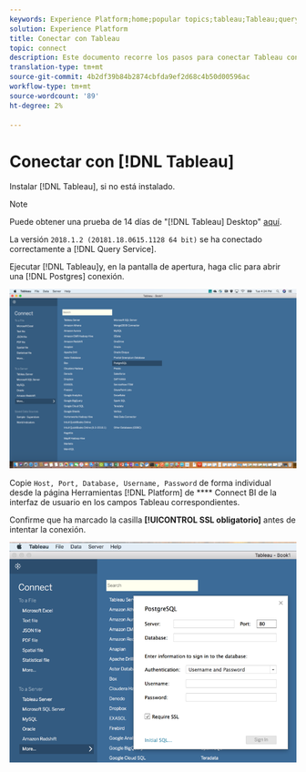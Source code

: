 ```yaml
---
keywords: Experience Platform;home;popular topics;tableau;Tableau;query service;Query service;connect to query service;
solution: Experience Platform
title: Conectar con Tableau
topic: connect
description: Este documento recorre los pasos para conectar Tableau con el servicio de Consulta de Adobe Experience Platform.
translation-type: tm+mt
source-git-commit: 4b2df39b84b2874cbfda9ef2d68c4b50d00596ac
workflow-type: tm+mt
source-wordcount: '89'
ht-degree: 2%

---
```



# Conectar con [!DNL Tableau]

Instalar [!DNL Tableau], si no está instalado.

>[!NOTE]
>
>Puede obtener una prueba de 14 días de &quot;[!DNL Tableau] Desktop&quot; [aquí](https://www.tableau.com/products/desktop/download).
>    
> La versión `2018.1.2 (20181.18.0615.1128 64 bit)` se ha conectado correctamente a [!DNL Query Service].

Ejecutar [!DNL Tableau]y, en la pantalla de apertura, haga clic para abrir una [!DNL Postgres] conexión.

![Imagen](../images/clients/tableau/open-connection.png)

Copie `Host, Port, Database, Username, Password` de forma individual desde la página Herramientas [!DNL Platform] de **** Connect BI de la interfaz de usuario en los campos Tableau correspondientes.

Confirme que ha marcado la casilla **[!UICONTROL SSL obligatorio]** antes de intentar la conexión.

![Imagen](../images/clients/tableau/ssl-required.png)